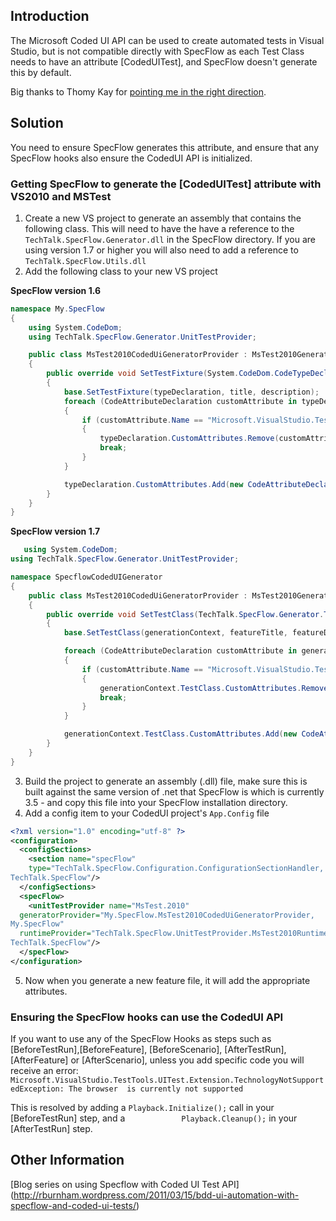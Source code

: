 ## Introduction

The Microsoft Coded UI API can be used to create automated tests in Visual Studio, but is not compatible directly with SpecFlow as each Test Class needs to have an attribute [CodedUITest], and SpecFlow doesn't generate this by default.

Big thanks to Thomy Kay for [pointing me in the right direction](http://groups.google.com/group/specflow/browse_thread/thread/e162fc98c1d7c119/0bf231a65195b375?lnk=gst&q=SpecFlow+with+VS2010+CodedUI+tests+#0bf231a65195b375).

## Solution

You need to ensure SpecFlow generates this attribute, and ensure that any SpecFlow hooks also ensure the CodedUI API is initialized.

### Getting SpecFlow to generate the [CodedUITest] attribute with VS2010 and MSTest

1. Create a new VS project to generate an assembly that contains the following class.
This will need to have the have a reference to the `TechTalk.SpecFlow.Generator.dll` in the SpecFlow directory. If you are using version 1.7 or higher you will also need to add a reference to `TechTalk.SpecFlow.Utils.dll`
2. Add the following class to your new VS project

**SpecFlow version 1.6**

```csharp
namespace My.SpecFlow
{
    using System.CodeDom;
    using TechTalk.SpecFlow.Generator.UnitTestProvider;

    public class MsTest2010CodedUiGeneratorProvider : MsTest2010GeneratorProvider
    {
        public override void SetTestFixture(System.CodeDom.CodeTypeDeclaration typeDeclaration, string title, string description)
        {
            base.SetTestFixture(typeDeclaration, title, description);
            foreach (CodeAttributeDeclaration customAttribute in typeDeclaration.CustomAttributes)
            {
                if (customAttribute.Name == "Microsoft.VisualStudio.TestTools.UnitTesting.TestClassAttribute")
                {
                    typeDeclaration.CustomAttributes.Remove(customAttribute);
                    break;
                }
            }

            typeDeclaration.CustomAttributes.Add(new CodeAttributeDeclaration(new CodeTypeReference("Microsoft.VisualStudio.TestTools.UITesting.CodedUITestAttribute")));
        }
    } 
}
```
**SpecFlow version 1.7**
```csharp
   using System.CodeDom;
using TechTalk.SpecFlow.Generator.UnitTestProvider;

namespace SpecflowCodedUIGenerator
{
    public class MsTest2010CodedUiGeneratorProvider : MsTest2010GeneratorProvider
    {
        public override void SetTestClass(TechTalk.SpecFlow.Generator.TestClassGenerationContext generationContext, string featureTitle, string featureDescription)
        {
            base.SetTestClass(generationContext, featureTitle, featureDescription);

            foreach (CodeAttributeDeclaration customAttribute in generationContext.TestClass.CustomAttributes)
            {
                if (customAttribute.Name == "Microsoft.VisualStudio.TestTools.UnitTesting.TestClassAttribute")
                {
                    generationContext.TestClass.CustomAttributes.Remove(customAttribute);
                    break;
                }
            }

            generationContext.TestClass.CustomAttributes.Add(new CodeAttributeDeclaration(new CodeTypeReference("Microsoft.VisualStudio.TestTools.UITesting.CodedUITestAttribute")));
        }
    }
} 
```
3. Build the project to generate an assembly (.dll) file, make sure this is built against the same version of .net that SpecFlow is which is currently 3.5 - and copy this file into your SpecFlow installation directory.
4. Add a config item to your CodedUI project's `App.Config` file
```xml
<?xml version="1.0" encoding="utf-8" ?>
<configuration>
  <configSections>
    <section name="specFlow"
    type="TechTalk.SpecFlow.Configuration.ConfigurationSectionHandler,
TechTalk.SpecFlow"/>
  </configSections>
  <specFlow>
    <unitTestProvider name="MsTest.2010"
  generatorProvider="My.SpecFlow.MsTest2010CodedUiGeneratorProvider,
My.SpecFlow"
  runtimeProvider="TechTalk.SpecFlow.UnitTestProvider.MsTest2010RuntimeProvider,
TechTalk.SpecFlow"/>
  </specFlow>
</configuration>
```
5. Now when you generate a new feature file, it will add the appropriate attributes.

### Ensuring the SpecFlow hooks can use the CodedUI API

If you want to use any of the SpecFlow Hooks as steps such as [BeforeTestRun],[BeforeFeature], [BeforeScenario], [AfterTestRun], [AfterFeature] or [AfterScenario], unless you add specific code you will receive an error:
`Microsoft.VisualStudio.TestTools.UITest.Extension.TechnologyNotSupportedException: The browser  is currently not supported`

This is resolved by adding a `Playback.Initialize();` call in your [BeforeTestRun] step, and a `            Playback.Cleanup();` in your [AfterTestRun] step.

## Other Information
[Blog series on using Specflow with Coded UI Test API] (http://rburnham.wordpress.com/2011/03/15/bdd-ui-automation-with-specflow-and-coded-ui-tests/)
